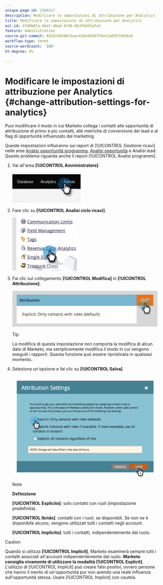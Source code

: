 ```yaml
---
unique-page-id: 2360217
description: Modificare le impostazioni di attribuzione per Analytics - Documentazione di Marketo - Documentazione del prodotto
title: Modificare le impostazioni di attribuzione per Analytics
exl-id: 4740b0fa-ddaf-46ed-87d6-8b3f8d35afe3
feature: Administration
source-git-commit: 02b2e39580c5eac63de4b4b7fdaf2a835fdd4ba5
workflow-type: tm+mt
source-wordcount: '189'
ht-degree: 0%

---
```


# Modificare le impostazioni di attribuzione per Analytics {#change-attribution-settings-for-analytics}

Puoi modificare il modo in cui Marketo collega i contatti alle opportunità di attribuzione di primo e più contatti, alle metriche di conversione dei lead e al flag di opportunità influenzato dal marketing.

Queste impostazioni influiranno sui report di [!UICONTROL Gestione ricavi] nelle aree [Analisi opportunità programma](/help/marketo/product-docs/reporting/revenue-cycle-analytics/program-analytics/understanding-the-program-opportunity-analysis-area.md), [Analisi opportunità](/help/marketo/product-docs/reporting/revenue-cycle-analytics/revenue-explorer/understanding-opportunity-analysis-in-revenue-explorer.md) e Analisi lead. Questo problema riguarda anche il report [!UICONTROL Analisi programmi].

1. Vai all&#39;area **[!UICONTROL Amministratore]**.

   ![](assets/change-attribution-settings-for-analytics-1.png)

1. Fare clic su **[!UICONTROL Analisi ciclo ricavi]**.

   ![](assets/change-attribution-settings-for-analytics-2.png)

1. Fai clic sul collegamento **[!UICONTROL Modifica]** in **[!UICONTROL Attribuzione]**.

   ![](assets/change-attribution-settings-for-analytics-3.png)

   >[!TIP]
   >
   >La modifica di questa impostazione non comporta la modifica di alcun dato di Marketo, ma semplicemente modifica il modo in cui vengono eseguiti i rapporti. Questa funzione può essere ripristinata in qualsiasi momento.

1. Seleziona un&#39;opzione e fai clic su **[!UICONTROL Salva]**.

   ![](assets/change-attribution-settings-for-analytics-4.png)

   >[!NOTE]
   >
   >**Definizione**
   >
   >**[!UICONTROL Esplicito]**: solo contatti con ruoli (impostazione predefinita).
   >
   >**[!UICONTROL Ibrido]**: contatti con i ruoli, se disponibili. Se non ne è disponibile alcuno, vengono utilizzati tutti i contatti negli account.
   >
   >**[!UICONTROL Implicito]**: tutti i contatti, indipendentemente dal ruolo.

>[!CAUTION]
>
>Quando si utilizza **[!UICONTROL Implicit]**, Marketo esaminerà sempre tutti i contatti associati all&#39;account indipendentemente dal ruolo. **Marketo consiglia vivamente di utilizzare la modalità [!UICONTROL Explicit]**. L&#39;utilizzo di [!UICONTROL Implicit] può creare falsi positivi, ovvero persone che hanno il merito di un&#39;opportunità pur non avendo una reale influenza sull&#39;opportunità stessa. Usare [!UICONTROL Implicit] con cautela.
